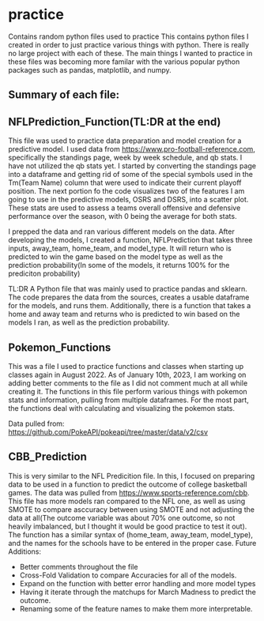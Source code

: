 # practice
Contains random python files used to practice
This contains python files I created in order to just practice various things with python. There is really no large project with each of these. The main things I wanted to practice in these files was becoming more familar with the various popular python packages such as pandas, matplotlib, and numpy.

Summary of each file:
----------------------
NFLPrediction_Function(TL:DR at the end)
----------------------
  This file was used to practice data preparation and model creation for a predictive model. I used data from https://www.pro-football-reference.com, specifically the standings page, week by week schedule, and qb stats. I have not utilized the qb stats yet. I started by converting the standings page into a dataframe and getting rid of some of the special symbols used in the Tm(Team Name) column that were used to indicate their current playoff position. The next portion fo the code visualizes two of the features I am going to use in the predictive models, OSRS and DSRS, into a scatter plot. These stats are used to assess a teams overall offensive and defensive performance over the season, with 0 being the average for both stats. 
  
  I prepped the data and ran various different models on the data. After developing the models, I created a function, NFLPrediction that takes three inputs, away_team, home_team, and model_type. It will return who is predicted to win the game based on the model type as well as the prediction probability(In some of the models, it returns 100% for the prediciton probability)
  
TL:DR
A Python file that was mainly used to practice pandas and sklearn. The code prepares the data from the sources, creates a usable dataframe for the models, and runs them. Additionally, there is a function that takes a home and away team and returns who is predicted to win based on the models I ran, as well as the prediction probability.

Pokemon_Functions
---
  This was a file I used to practice functions and classes when starting up classes again in August 2022. As of January 10th, 2023, I am working on adding better comments to the file as I did not comment much at all while creating it. The functions in this file perform various things with pokemon stats and information, pulling from multiple dataframes. For the most part, the functions deal with calculating and visualizing the pokemon stats.
  
Data pulled from: https://github.com/PokeAPI/pokeapi/tree/master/data/v2/csv

CBB_Prediction
---
  This is very similar to the NFL Predicition file. In this, I focused on preparing data to be used in a function to predict the outcome of college basketball games. The data was pulled from https://www.sports-reference.com/cbb. This file has more models ran compared to the NFL one, as well as using SMOTE to compare asccuracy between using SMOTE and not adjusting the data at all(The outcome variable was about 70% one outcome, so not heavily imbalanced, but I thought it would be good practice to test it out). The function has a similar syntax of (home_team, away_team, model_type), and the names for the schools have to be entered in the proper case.
Future Additions:
- Better comments throughout the file
- Cross-Fold Validation to compare Accuracies for all of the models.
- Expand on the function with better error handling and more model types
- Having it iterate through the matchups for March Madness to predict the outcome.
- Renaming some of the feature names to make them more interpretable.
